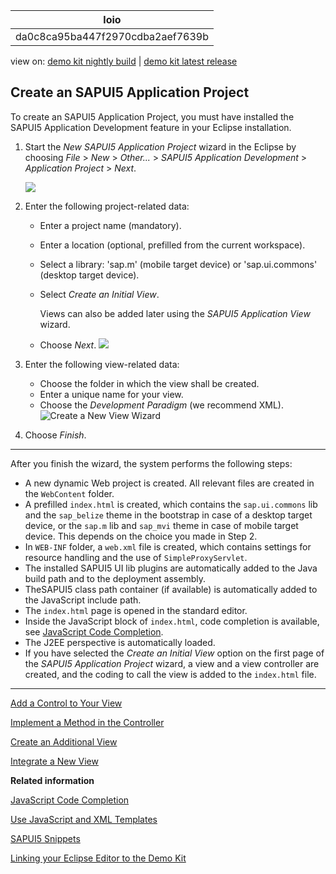 <!-- loioda0c8ca95ba447f2970cdba2aef7639b -->

| loio |
| -----|
| da0c8ca95ba447f2970cdba2aef7639b |

<div id="loio">

view on: [demo kit nightly build](https://openui5nightly.hana.ondemand.com/#/topic/da0c8ca95ba447f2970cdba2aef7639b) | [demo kit latest release](https://openui5.hana.ondemand.com/#/topic/da0c8ca95ba447f2970cdba2aef7639b)</div>

## Create an SAPUI5 Application Project

To create an SAPUI5 Application Project, you must have installed the SAPUI5 Application Development feature in your Eclipse installation.

1.  Start the *New SAPUI5 Application Project* wizard in the Eclipse by choosing *File* \> *New* \> *Other...* \> *SAPUI5 Application Development* \> *Application Project* \> *Next*.

    ![](loiodda9cf864b654825abd5b8006a8b86db_LowRes.png)

2.  Enter the following project-related data:

    -   Enter a project name \(mandatory\).
    -   Enter a location \(optional, prefilled from the current workspace\).
    -   Select a library: 'sap.m' \(mobile target device\) or 'sap.ui.commons' \(desktop target device\).
    -   Select *Create an Initial View*.

        Views can also be added later using the *SAPUI5 Application View* wizard.

    -   Choose *Next*.
    ![](loio7a6020d8ccf64b63be1ab9c7e7db1f92_LowRes.png)

3.  Enter the following view-related data:

    -   Choose the folder in which the view shall be created.
    -   Enter a unique name for your view.
    -   Choose the *Development Paradigm* \(we recommend XML\).
    ![Create a New View Wizard](loio8aa6a7f052f04640926892fa96313ae3_LowRes.png)

4.  Choose *Finish*.


***

After you finish the wizard, the system performs the following steps:

-   A new dynamic Web project is created. All relevant files are created in the `WebContent` folder.
-   A prefilled `index.html` is created, which contains the `sap.ui.commons` lib and the `sap_belize` theme in the bootstrap in case of a desktop target device, or the `sap.m` lib and `sap_mvi` theme in case of mobile target device. This depends on the choice you made in Step 2.
-   In `WEB-INF` folder, a `web.xml` file is created, which contains settings for resource handling and the use of `SimpleProxyServlet`.
-   The installed SAPUI5 UI lib plugins are automatically added to the Java build path and to the deployment assembly.
-   TheSAPUI5 class path container \(if available\) is automatically added to the JavaScript include path.
-   The `index.html` page is opened in the standard editor.
-   Inside the JavaScript block of `index.html`, code completion is available, see [JavaScript Code Completion](JavaScript_Code_Completion_85ce1ed.md).
-   The J2EE perspective is automatically loaded.
-   If you have selected the *Create an Initial View* option on the first page of the *SAPUI5 Application Project* wizard, a view and a view controller are created, and the coding to call the view is added to the `index.html` file.

***

[Add a Control to Your View](Add_a_Control_to_Your_View_07d2bdc.md)

[Implement a Method in the Controller](Implement_a_Method_in_the_Controller_10c6b87.md)

[Create an Additional View](Create_an_Additional_View_727bc3f.md)

[Integrate a New View](Integrate_a_New_View_5da1208.md)

**Related information**  


[JavaScript Code Completion](JavaScript_Code_Completion_85ce1ed.md)

[Use JavaScript and XML Templates](Use_JavaScript_and_XML_Templates_fcf5e9b.md)

[SAPUI5 Snippets](SAPUI5_Snippets_b43514f.md)

[Linking your Eclipse Editor to the Demo Kit](Linking_your_Eclipse_Editor_to_the_Demo_Kit_8d80e84.md)


